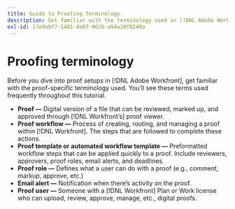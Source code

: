 ```yaml
---
title: Guide to Proofing Terminology
description: Get familiar with the terminology used in [!DNL Adobe Workfront] when talking about proof setups.
exl-id: 17ede9f7-1481-4e07-9626-a94a28f0248a
---
```

# Proofing terminology

Before you dive into proof setups in [!DNL Adobe Workfront], get familiar with the proof-specific terminology used. You’ll see these terms used frequently throughout this tutorial.

* **Proof —** Digital version of a file that can be reviewed, marked up, and approved through [!DNL Workfront’s] proof viewer. 
* **Proof workflow —** Process of creating, routing, and managing a proof within [!DNL Workfront]. The steps that are followed to complete these actions.
* **Proof template or automated workflow template —** Preformatted workflow steps that can be applied quickly to a proof. Include reviewers, approvers, proof roles, email alerts, and deadlines.
* **Proof role —** Defines what a user can do with a proof (e.g., comment, markup, approve, etc.)
* **Email alert —** Notification when there’s activity on the proof.
* **Proof user —** Someone with a [!DNL Workfront] Plan or Work license who can upload, review, approve, manage, etc., digital proofs.

<!--
For a complete list of [!DNL Workfront] proof terms, download this guide.
-->
